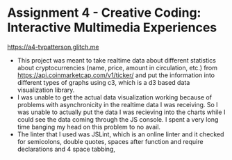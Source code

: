 Assignment 4 - Creative Coding: Interactive Multimedia Experiences
===
https://a4-tvpatterson.glitch.me


- This project was meant to take realtime data about different statistics about cryptocurrencies (name, price, amount in circulation, etc.) 
from <https://api.coinmarketcap.com/v1/ticker/> and put the information into different types of graphs using c3, which is a d3 based data visualization library.
- I was unable to get the actual data visualization working because of problems with asynchronicity in the realtime data I was receiving. So I was unable to actually 
put the data I was recieving into the charts while I could see the data coming through the JS console. I spent a very long time banging my head on this problem to no avail.
- The linter that I used was JSLint, which is an online linter and it checked for semicolons, double quotes, spaces after function and require declarations and 4 space tabbing, 
